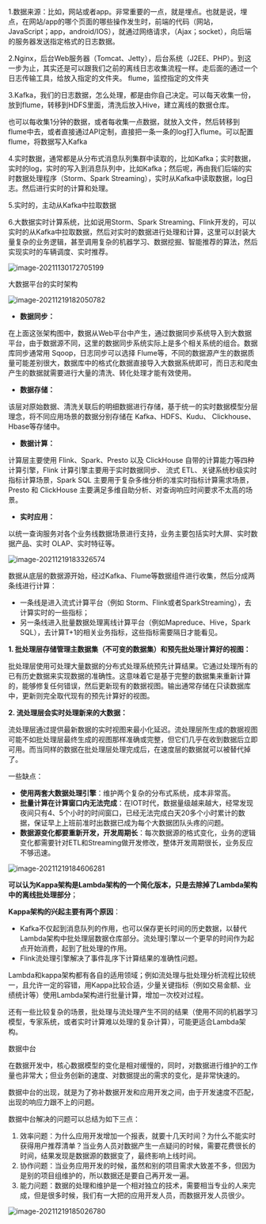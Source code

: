 1.数据来源：比如，网站或者app。非常重要的一点，就是埋点。也就是说，埋点，在网站/app的哪个页面的哪些操作发生时，前端的代码（网站，JavaScript；app，android/IOS），就通过网络请求，（Ajax；socket），向后端的服务器发送指定格式的日志数据。

2.Nginx，后台Web服务器（Tomcat、Jetty），后台系统（J2EE、PHP）。到这一步为止，其实还是可以跟我们之前的离线日志收集流程一样。走后面的通过一个日志传输工具，给放入指定的文件夹。
flume，监控指定的文件夹

3.Kafka，我们的日志数据，怎么处理，都是由你自己决定。可以每天收集一份，放到flume，转移到HDFS里面，清洗后放入Hive，建立离线的数据仓库。

也可以每收集1分钟的数据，或者每收集一点数据，就放入文件，然后转移到flume中去，或者直接通过API定制，直接把一条一条的log打入flume。可以配置flume，将数据写入Kafka

4.实时数据，通常都是从分布式消息队列集群中读取的，比如Kafka；实时数据，实时的log，实时的写入到消息队列中，比如Kafka；然后呢，再由我们后端的实时数据处理程序（Storm、Spark Streaming），实时从Kafka中读取数据，log日志。然后进行实时的计算和处理。

5.实时的，主动从Kafka中拉取数据

6.大数据实时计算系统，比如说用Storm、Spark Streaming、Flink开发的，可以实时的从Kafka中拉取数据，然后对实时的数据进行处理和计算，这里可以封装大量复杂的业务逻辑，甚至调用复杂的机器学习、数据挖掘、智能推荐的算法，然后实现实时的车辆调度、实时推荐。

![image-20211130172705199](.\img\image-20211130172705199.png)

大数据平台的实时架构

![image-20211219182050782](.\img\image-20211219182050782.png)

- **数据同步：**

在上面这张架构图中，数据从Web平台中产生，通过数据同步系统导入到大数据平台，由于数据源不同，这里的数据同步系统实际上是多个相关系统的组合。数据库同步通常用 Sqoop，日志同步可以选择 Flume等，不同的数据源产生的数据质量可能差别很大，数据库中的格式化数据直接导入大数据系统即可，而日志和爬虫产生的数据就需要进行大量的清洗、转化处理才能有效使用。

- **数据存储：**

该层对原始数据、清洗关联后的明细数据进行存储，基于统一的实时数据模型分层理念，将不同应用场景的数据分别存储在 Kafka、HDFS、Kudu、 Clickhouse、Hbase等存储中。

- **数据计算：**

计算层主要使用 Flink、Spark、Presto 以及 ClickHouse 自带的计算能力等四种计算引擎，Flink 计算引擎主要用于实时数据同步、 流式 ETL、关键系统秒级实时指标计算场景，Spark SQL 主要用于复杂多维分析的准实时指标计算需求场景，Presto 和 ClickHouse 主要满足多维自助分析、对查询响应时间要求不太高的场景。

- **实时应用：**

以统一查询服务对各个业务线数据场景进行支持，业务主要包括实时大屏、实时数据产品、实时 OLAP、实时特征等。



![image-20211219183326574](.\img\image-20211219183326574.png)

数据从底层的数据源开始，经过Kafka、Flume等数据组件进行收集，然后分成两条线进行计算：

- 一条线是进入流式计算平台（例如 Storm、Flink或者SparkStreaming），去计算实时的一些指标；
- 另一条线进入批量数据处理离线计算平台（例如Mapreduce、Hive，Spark SQL），去计算T+1的相关业务指标，这些指标需要隔日才能看见。

**1. 批处理层存储管理主数据集（不可变的数据集）和预先批处理计算好的视图：**

批处理层使用可处理大量数据的分布式处理系统预先计算结果。它通过处理所有的已有历史数据来实现数据的准确性。这意味着它是基于完整的数据集来重新计算的，能够修复任何错误，然后更新现有的数据视图。输出通常存储在只读数据库中，更新则完全取代现有的预先计算好的视图。

**2. 流处理层会实时处理新来的大数据：**

流处理层通过提供最新数据的实时视图来最小化延迟。流处理层所生成的数据视图可能不如批处理层最终生成的视图那样准确或完整，但它们几乎在收到数据后立即可用。而当同样的数据在批处理层处理完成后，在速度层的数据就可以被替代掉了。

一些缺点：

- **使用两套大数据处理引擎**：维护两个复杂的分布式系统，成本非常高。
- **批量计算在计算窗口内无法完成**：在IOT时代，数据量级越来越大，经常发现夜间只有4、5个小时的时间窗口，已经无法完成白天20多个小时累计的数据，保证早上上班前准时出数据已成为每个大数据团队头疼的问题。
- **数据源变化都要重新开发，开发周期长**：每次数据源的格式变化，业务的逻辑变化都需要针对ETL和Streaming做开发修改，整体开发周期很长，业务反应不够迅速。

![image-20211219184606281](.\img\image-20211219184606281.png)

**可以认为Kappa架构是Lambda架构的一个简化版本，只是去除掉了Lambda架构中的离线批处理部分**；

**Kappa架构的兴起主要有两个原因**：

- Kafka不仅起到消息队列的作用，也可以保存更长时间的历史数据，以替代Lambda架构中批处理层数据仓库部分。流处理引擎以一个更早的时间作为起点开始消费，起到了批处理的作用。
- Flink流处理引擎解决了事件乱序下计算结果的准确性问题。

Lambda和kappa架构都有各自的适用领域；例如流处理与批处理分析流程比较统一，且允许一定的容错，用Kappa比较合适，少量关键指标（例如交易金额、业绩统计等）使用Lambda架构进行批量计算，增加一次校对过程。

还有一些比较复杂的场景，批处理与流处理产生不同的结果（使用不同的机器学习模型，专家系统，或者实时计算难以处理的复杂计算），可能更适合Lambda架构。



数据中台

在数据开发中，核心数据模型的变化是相对缓慢的，同时，对数据进行维护的工作量也非常大；但业务创新的速度、对数据提出的需求的变化，是非常快速的。

数据中台的出现，就是为了弥补数据开发和应用开发之间，由于开发速度不匹配，出现的响应力跟不上的问题。

数据中台解决的问题可以总结为如下三点：

1. 效率问题：为什么应用开发增加一个报表，就要十几天时间？为什么不能实时获得用户推荐清单？当业务人员对数据产生一点疑问的时候，需要花费很长的时间，结果发现是数据源的数据变了，最终影响上线时间。
2. 协作问题：当业务应用开发的时候，虽然和别的项目需求大致差不多，但因为是别的项目组维护的，所以数据还是要自己再开发一遍。
3. 能力问题：数据的处理和维护是一个相对独立的技术，需要相当专业的人来完成，但是很多时候，我们有一大把的应用开发人员，而数据开发人员很少。

![image-20211219185026780](.\img\image-20211219185026780.png)
